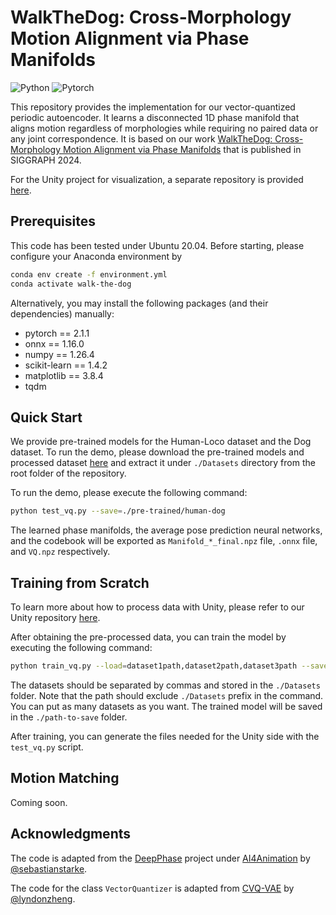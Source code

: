 # WalkTheDog: Cross-Morphology Motion Alignment via Phase Manifolds

![Python](https://img.shields.io/badge/Python->=3.11-Blue?logo=python)  ![Pytorch](https://img.shields.io/badge/PyTorch->=2.1-Red?logo=pytorch)


This repository provides the implementation for our vector-quantized periodic autoencoder. It learns a disconnected 1D phase manifold that aligns motion regardless of morphologies while requiring no paired data or any joint correspondence. It is based on our work [WalkTheDog: Cross-Morphology Motion Alignment via Phase Manifolds](https://peizhuoli.github.io/walkthedog/index.html) that is published in SIGGRAPH 2024.

For the Unity project for visualization, a separate repository is provided [here](https://github.com/PeizhuoLi/walk-the-dog-unity).


## Prerequisites

This code has been tested under Ubuntu 20.04. Before starting, please configure your Anaconda environment by

```bash
conda env create -f environment.yml
conda activate walk-the-dog
```

Alternatively, you may install the following packages (and their dependencies) manually:

- pytorch == 2.1.1
- onnx == 1.16.0
- numpy == 1.26.4
- scikit-learn == 1.4.2
- matplotlib == 3.8.4
- tqdm 


## Quick Start

We provide pre-trained models for the Human-Loco dataset and the Dog dataset. To run the demo, please download the pre-trained models and processed dataset [here](https://drive.google.com/file/d/13jreiLSl94Ff-ncsaK5ccT0C5hBVznm1/view?usp=sharing) and extract it under `./Datasets` directory from the root folder of the repository.

To run the demo, please execute the following command:

```bash
python test_vq.py --save=./pre-trained/human-dog
```

The learned phase manifolds, the average pose prediction neural networks, and the codebook will be exported as `Manifold_*_final.npz` file, `.onnx` file, and `VQ.npz` respectively. 

## Training from Scratch

To learn more about how to process data with Unity, please refer to our Unity repository [here](https://github.com/PeizhuoLi/walk-the-dog-unity/tree/main?tab=readme-ov-file#export-data-for-training).

After obtaining the pre-processed data, you can train the model by executing the following command:

```bash
python train_vq.py --load=dataset1path,dataset2path,dataset3path --save=./path-to-save
```

The datasets should be separated by commas and stored in the `./Datasets` folder. Note that the path should exclude `./Datasets` prefix in the command. You can put as many datasets as you want. The trained model will be saved in the `./path-to-save` folder.

After training, you can generate the files needed for the Unity side with the `test_vq.py` script.

## Motion Matching

Coming soon.


## Acknowledgments

The code is adapted from the [DeepPhase](https://github.com/sebastianstarke/AI4Animation/tree/master?tab=readme-ov-file#siggraph-2022deepphase-periodic-autoencoders-for-learning-motion-phase-manifoldssebastian-starkeian-masontaku-komuraacm-trans-graph-41-4-article-136) project under [AI4Animation](https://github.com/sebastianstarke/AI4Animation/tree/master/AI4Animation/SIGGRAPH_2022/PyTorch) by [@sebastianstarke](https://github.com/sebastianstarke).

The code for the class `VectorQuantizer` is adapted from [CVQ-VAE](https://github.com/lyndonzheng/CVQ-VAE) by [@lyndonzheng](https://github.com/lyndonzheng).